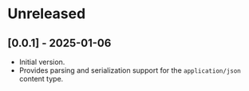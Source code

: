 # Unreleased

## [0.0.1] - 2025-01-06

- Initial version.
- Provides parsing and serialization support for the `application/json` content type.
